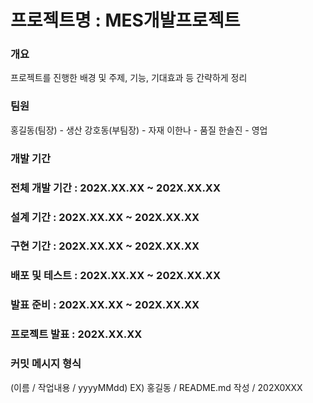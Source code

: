 # 프로젝트명 : MES개발프로젝트
### 개요
프로젝트를 진행한 배경 및 주제, 기능, 기대효과 등 간략하게 정리

### 팀원
홍길동(팀장) - 생산
강호동(부팀장) - 자재
이한나 - 품질
한솔진 - 영업
### 개발 기간
### 전체 개발 기간 : 202X.XX.XX ~ 202X.XX.XX
### 설계 기간 : 202X.XX.XX ~ 202X.XX.XX
### 구현 기간 : 202X.XX.XX ~ 202X.XX.XX
### 배포 및 테스트 : 202X.XX.XX ~ 202X.XX.XX
### 발표 준비 : 202X.XX.XX ~ 202X.XX.XX
### 프로젝트 발표 : 202X.XX.XX
### 커밋 메시지 형식
(이름 / 작업내용 / yyyyMMdd)
EX) 홍길동 / README.md 작성 / 202X0XXX
